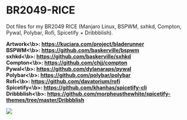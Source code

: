 # BR2049-RICE
Dot files for my BR2049 RICE (Manjaro Linux, BSPWM, sxhkd, Compton, Pywal, Polybar, Rofi, Spicetify + Dribbblish).


<b>Artwork<\b>: https://kuciara.com/project/bladerunner<br>
<b>BSPWM<\b>: https://github.com/baskerville/bspwm<br>
<b>sxhkd<\b>: https://github.com/baskerville/sxhkd<br>
<b>Compton<\b>: https://github.com/chjj/compton<br>
<b>Pywal<\b>: https://github.com/dylanaraps/pywal<br>
<b>Polybar<\b>: https://github.com/polybar/polybar<br>
<b>Rofi<\b>: https://github.com/davatorium/rofi<br>
<b>Spicetify<\b>: https://github.com/khanhas/spicetify-cli<br>
<b>Dribbblish<\b>: https://github.com/morpheusthewhite/spicetify-themes/tree/master/Dribbblish


<img src="Pictures/Rice/Example.png">
